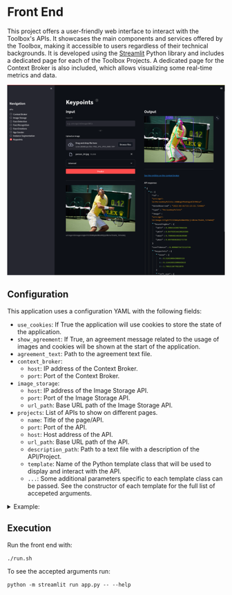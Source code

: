 # Front End

This project offers a user-friendly web interface to interact with the Toolbox's APIs. It showcases the main components and services offered by the Toolbox, making it accessible to users regardless of their technical backgrounds. It is developed using the [Streamlit](https://streamlit.io/) Python library and includes a dedicated page for each of the Toolbox Projects. A dedicated page for the Context Broker is also included, which allows visualizing some real-time metrics and data.

![Streamlit_keypoints](../../../docs/res/Streamlit_keypoints.png)

## Configuration

This application uses a configuration YAML with the following fields:
- ``use_cookies``: If True the application will use cookies to store the state of the application.
- ``show_agreement``: If True, an agreement message related to the usage of images and cookies will be shown at the start of the application.
- ``agreement_text``: Path to the agreement text file.
- ``context_broker``:
    - ``host``: IP address of the Context Broker.
    - ``port``: Port of the Context Broker.
- ``image_storage``:
    - ``host``: IP address of the Image Storage API.
    - ``port``: Port of the Image Storage API.
    - ``url_path``: Base URL path of the Image Storage API.
- ``projects``: List of APIs to show on different pages.
    - ``name``: Title of the page/API.
    - ``port``: Port of the API.
    - ``host``: Host address of the API.
    - ``url_path``: Base URL path of the API.
    - ``description_path``: Path to a text file with a description of the API/Project.
    - ``template``: Name of the Python template class that will be used to display and interact with the API.
    - ``...``: Some additional parameters specific to each template class can be passed. See the constructor of each template for the full list of accepeted arguments.

<details>
<summary>Example:</summary>

```
common_host: &common_host
  127.0.0.1
pagination_limit: &pagination_limit
  30
context_broker_links: &context_broker_links
  True
use_cookies: True
show_agreement: True
agreement_text: res/texts/agreement.txt
context_broker:
  host: *common_host
  port: 1026
image_storage: &image_storage
  host: *common_host
  port: 9001
  url_path: /
projects:
  - name: Context Broker
    port: 1026
    host: *common_host
    pagination_limit: *pagination_limit
    url_path: /
    refresh_rate: 10 # seconds
    description_path: res/texts/context_broker.txt
    template: ContextBrokerTemplate
  - name: Image Storage
    template: ImageStorageTemplate
    pagination_limit: *pagination_limit
    context_broker_links: *context_broker_links
    description_path: res/texts/image_storage.txt
    <<: *image_storage
  - name: Face Detection
    port: 9007
    host: *common_host
    url_path: /
    description_path: res/texts/face_detection.txt
    template: SimplePredictTemplate
  - name: Face Recognition
    port: 9002
    host: *common_host
    url_path: /
    description_path: res/texts/face_recognition.txt
    template: FaceRecognitionTemplate
  - name: Face Emotions
    port: 9004
    host: *common_host
    url_path: /
    description_path: res/texts/face_emotions.txt
    template: SimplePredictTemplate
  - name: Age Gender
    port: 9003
    host: *common_host
    url_path: /
    description_path: res/texts/age_gender.txt
    template: SimplePredictTemplate
  - name: Instance Segmentation
    port: 9005
    host: *common_host
    url_path: /
    description_path: res/texts/instance_segmentation.txt
    template: SimplePredictTemplate
  - name: Keypoints
    port: 9006
    host: *common_host
    url_path: /
    description_path: res/texts/keypoints.txt
    template: SimplePredictTemplate
```

</details>

## Execution

Run the front end with:
```
./run.sh
```

To see the accepted arguments run:

```
python -m streamlit run app.py -- --help
```